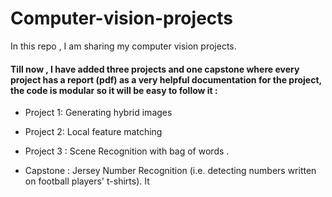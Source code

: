 # Computer-vision-projects
In this repo , I am sharing my computer vision projects.
#### Till now , I have added three projects and one capstone where every project has a report (pdf) as a very helpful documentation for the project, the code is modular so it will be easy to follow it :

* Project 1: Generating hybrid images 
 
* Project 2: Local feature matching 

* Project 3 : Scene Recognition with bag of words .

* Capstone  : Jersey Number Recognition (i.e. detecting numbers written on football players' t-shirts). It 





